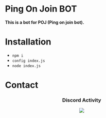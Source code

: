 
# Ping On Join BOT
**This is a bot for POJ (Ping on join bot).**

# Installation
- `npm i`
- `config index.js`
- `node index.js`

# Contact
<div align="center">
<h3>Discord Activity</h3>
   <a href="https://discord.com/users/659038301331783680" target="_blank">
      <img src="https://lanyard-profile-readme.vercel.app/api/659038301331783680?bg=0d1117&animated=false&hideDiscrim=false&borderRadius=31px">
   </a>
</div>

